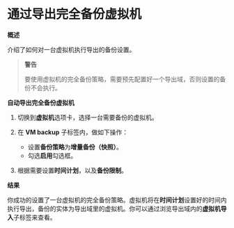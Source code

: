 # 通过导出完全备份虚拟机

**概述**

介绍了如何对一台虚拟机执行导出的备份设置。


> **警告**
>
> 要使用虚拟机的完全备份策略，需要预先配置好一个导出域，否则设置的备份不会执行。


**自动导出完全备份虚拟机**

1. 切换到**虚拟机**选项卡，选择一台需要备份的虚拟机。

2. 在 **VM backup** 子标签内，做如下操作：

   * 设置**备份策略**为**增量备份（快照）**。
   * 勾选**启用**勾选框。

3. 根据需要设置**时间计划**，以及**备份限制**。


**结果**

你成功的设置了一台虚拟机的完全备份策略。虚拟机将在**时间计划**设置好的时间内执行导出，备份的实体为导出域里的虚拟机。你可以通过浏览导出域内的**虚拟机导入**子标签来查看。
